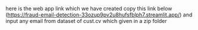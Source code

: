here is the web app link which we have created
copy this link  below
(https://fraud-email-detection-33ozup9pv2u8hufsfblph7.streamlit.app/)
and input any email from dataset of cust.cv which given in a zip folder
